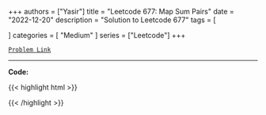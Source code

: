 
+++
authors = ["Yasir"]
title = "Leetcode 677: Map Sum Pairs"
date = "2022-12-20"
description = "Solution to Leetcode 677"
tags = [
    
]
categories = [
    "Medium"
]
series = ["Leetcode"]
+++



[`Problem Link`](https://leetcode.com/problems/map-sum-pairs/description/)

---

**Code:**

{{< highlight html >}}

{{< /highlight >}}


